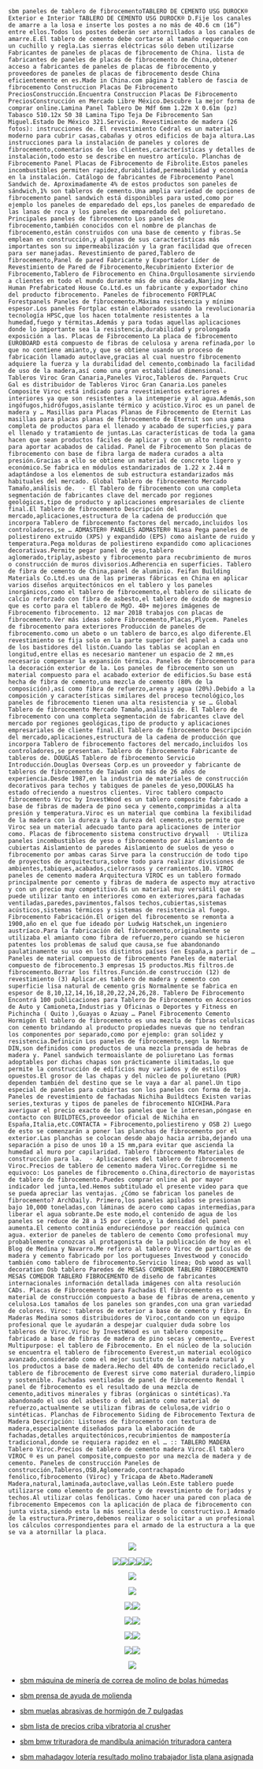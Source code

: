 
```
sbm paneles de tablero de fibrocementoTABLERO DE CEMENTO USG DUROCK® Exterior e Interior TABLERO DE CEMENTO USG DUROCK® D.Fije los canales de amarre a la losa e inserte los postes a no más de 40.6 cm (16”) entre ellos.Todos los postes deberán ser atornillados a los canales de amarre.E.El tablero de cemento debe cortarse al tamaño requerido con un cuchillo y regla.Las sierras eléctricas sólo deben utilizarse Fabricantes de paneles de placas de fibrocemento de China. lista de fabricantes de paneles de placas de fibrocemento de China,obtener acceso a fabricantes de paneles de placas de fibrocemento y proveedores de paneles de placas de fibrocemento desde China eficientemente en es.Made in China.com página 2 tablero de fascia de fibrocemento Construccion Placas De Fibrocemento PreciosConstrucción.Encuentra Construccion Placas De Fibrocemento PreciosConstrucción en Mercado Libre México.Descubre la mejor forma de comprar online.Lamina Panel Tablero De Mdf 6mm 1.22m X 0.61m (pz) Tabasco 510.12x 50 38 Lamina Tipo Teja De Fibrocemento San Miguel.Estado De México 321.Servicio. Revestimiento de madera (26 fotos): instrucciones de. El revestimiento Cedral es un material moderno para cubrir casas,cabañas y otros edificios de baja altura.Las instrucciones para la instalación de paneles y colores de fibrocemento,comentarios de los clientes,características y detalles de instalación,todo esto se describe en nuestro artículo. Planchas de Fibrocemento Panel Placas de Fibrocemento de Fibrolite.Estos paneles incombustibles permiten rapidez,durabilidad,permeabilidad y economía en la instalación. Catálogo de fabricantes de Fibrocemento Panel Sandwich de. Aproximadamente 4% de estos productos son paneles de sándwich,1% son tableros de cemento.Una amplia variedad de opciones de fibrocemento panel sandwich está disponibles para usted,como por ejemplo los paneles de emparedado del eps,los paneles de emparedado de las lanas de roca y los paneles de emparedado del poliuretano. Principales paneles de fibrocemento Los paneles de fibrocemento,también conocidos con el nombre de planchas de fibrocemento,están construidos con una base de cemento y fibras.Se emplean en construcción,y algunas de sus características más importantes son su impermeabilización y la gran facilidad que ofrecen para ser manejadas. Revestimiento de pared,Tablero de fibrocemento,Panel de pared Fabricante y Exportador Líder de Revestimiento de Pared de Fibrocemento,Recubrimiento Exterior de Fibrocemento,Tablero de Fibrocemento en China.Orgullosamente sirviendo a clientes en todo el mundo durante más de una década,Nanjing New Human Prefabricated House Co.Ltd.es un fabricante y exportador chino del producto fibrocemento. Paneles de fibrocemento FORTPLAC Forestpanels Paneles de fibrocemento.Máxima resistencia y mínimo espesor.Los paneles Fortplac están elaborados usando la revolucionaria tecnología HPSC,que los hacen totalmente resistentes a la humedad,fuego y térmitas.Además y para todas aquellas aplicaciones donde lo importante sea la resistencia,durabilidad y prolongada exposición a las. Placas de Fibrocemento La placa de fibrocemento EUROBOARD está compuesto de fibras de celulosa y arena refinada,por lo que no contiene amianto,y que se obtiene usando un proceso de fabricación llamado autoclave,gracias al cual nuestro fibrocemento adquiere la fuerza y la durabilidad del cemento,combinado la facilidad de uso de la madera,así como una gran estabilidad dimensional. Tableros Viroc Gran Canaria,Paneles Viroc,Tableros de. Parquets Cruc Gal es distribuidor de Tableros Viroc Gran Canaria.Los paneles Composite Viroc está indicado para revestimientos exteriores e interiores ya que son resistentes a la intemperie y al agua.Además,son ingófugos,hidrófugos,asislante térmico y acústico.Viroc es un panel de madera y … Masillas para Placas Planas de Fibrocemento de Eternit Las masillas para placas planas de fibrocemento de Eternit son una gama completa de productos para el llenado y acabado de superficies,y para el llenado y tratamiento de juntas.Las características de toda la gama hacen que sean productos fáciles de aplicar y con un alto rendimiento para aportar acabados de calidad. Panel de Fibrocemento Son placas de fibrocemento con base de fibra larga de madera curados a alta presión.Gracias a ello se obtiene un material de concreto ligero y económico.Se fabrica en módulos estandarizados de 1.22 x 2.44 m adaptándose a los elementos de sub estructura estandarizados más habituales del mercado. Global Tablero de fibrocemento Mercado Tamaño,análisis de.  · El Tablero de fibrocemento con una completa segmentación de fabricantes clave del mercado por regiones geológicas,tipo de producto y aplicaciones empresariales de cliente final.El Tablero de fibrocemento Descripción del mercado,aplicaciones,estructura de la cadena de producción que incorpora Tablero de fibrocemento factores del mercado,incluidos los controladores,se … ADMASTER® PANELES ADMASTER® Niasa Pega paneles de poliestireno extruido (XPS) y expandido (EPS) como aislante de ruido y temperatura.Pega molduras de poliestireno expandido como aplicaciones decorativas.Permite pegar panel de yeso,tablero aglomerado,triplay,asbesto y fibrocemento para recubrimiento de muros o construcción de muros divisorios.Adherencia en superficies. Tablero de fibra de cemento de China,panel de aluminio. Feifan Building Materials Co.Ltd.es una de las primeras fábricas en China en aplicar varios diseños arquitectónicos en el tablero y los paneles inorgánicos,como el tablero de fibrocemento,el tablero de silicato de calcio reforzado con fibra de asbesto,el tablero de óxido de magnesio que es corto para el tablero de MgO. 40+ mejores imágenes de Fibrocemento fibrocemento. 12 mar 2018 trabajos con placas de fibrocemento.Ver más ideas sobre Fibrocemento,Placas,Plycem. Paneles de fibrocemento para exteriores Producción de paneles de fibrocemento.como un abeto o un tablero de barco,es algo diferente.El revestimiento se fija solo en la parte superior del panel a cada uno de los bastidores del listón.Cuando las tablas se acoplan en longitud,entre ellas es necesario mantener un espacio de 2 mm,es necesario compensar la expansión térmica. Paneles de fibrocemento para la decoración exterior de la. Los paneles de fibrocemento son un material compuesto para el acabado exterior de edificios.Su base está hecha de fibra de cemento,una mezcla de cemento (80% de la composición),así como fibra de refuerzo,arena y agua (20%).Debido a la composición y características similares del proceso tecnológico,los paneles de fibrocemento tienen una alta resistencia y se … Global Tablero de fibrocemento Mercado Tamaño,análisis de. El Tablero de fibrocemento con una completa segmentación de fabricantes clave del mercado por regiones geológicas,tipo de producto y aplicaciones empresariales de cliente final.El Tablero de fibrocemento Descripción del mercado,aplicaciones,estructura de la cadena de producción que incorpora Tablero de fibrocemento factores del mercado,incluidos los controladores,se presentan. Tablero de fibrocemento Fabricante de tableros de. DOUGLAS Tablero de fibrocemento Servicio Introducción.Douglas Overseas Corp.es un proveedor y fabricante de tableros de fibrocemento de Taiwán con más de 26 años de experiencia.Desde 1987,en la industria de materiales de construcción decorativos para techos y tabiques de paneles de yeso,DOUGLAS ha estado ofreciendo a nuestros clientes. Viroc tablero compacto fibrocemento Viroc by InvestWood es un tablero composite fabricado a base de fibras de madera de pino seca y cemento,comprimidas a alta presión y temperatura.Viroc es un material que combina la fexibilidad de la madera con la dureza y la dureza del cemento,esto permite que Viroc sea un material adecuado tanto para aplicaciones de interior como. Placas de fibrocemento sistema constructivo drywall  · Utiliza paneles incombustibles de yeso o fibrocemento por Aislamiento de cubiertas Aislamiento de paredes Aislamiento de suelos de yeso o fibrocemento por ambas caras Sirve para la construcción de todo tipo de proyectos de arquitectura,sobre todo para realizar divisiones de ambientes,tabiques,acabados,cielorrasos y cerramientos.10. VIROC paneles de cemento madera Arquitectura VIROC es un tablero formado principalmente por cemento y fibras de madera de aspecto muy atractivo y con un precio muy competitivo.Es un material muy versátil que se puede utilizar tanto en interiores como en exteriores,para fachadas ventiladas,paredes,pavimentos,falsos techos,cubiertas,sistemas acústicos,sistemas térmicos y sistemas de resistencia al fuego. Fibrocemento Fabricación.El origen del fibrocemento se remonta a 1900,año en el que fue ideado por Ludwig Hatschek,un ingeniero austríaco.Para la fabricación del fibrocemento,originalmente se utilizaba el amianto como fibra de refuerzo,pero cuando se hicieron patentes los problemas de salud que causa,se fue abandonando paulatinamente su uso en los distintos países (en España,a partir de … Paneles de material compuesto de fibrocemento Paneles de material compuesto de fibrocemento.3 empresas 15 productos.Mis filtros.de fibrocemento.Borrar los filtros.Función.de construcción (12) de revestimiento (3) Aplicar.es tablero de madera y cemento con superficie lisa natural de cemento gris Normalmente se fabrica en espesor de 8,10,12,14,16,18,20,22,24,26,28. Tablero De Fibrocemento Encontrá 100 publicaciones para Tablero De Fibrocemento en Accesorios de Auto y Camioneta,Industrias y Oficinas o Deportes y Fitness en Pichincha ( Quito ),Guayas o Azuay … Panel Fibrocemento Cemento Hormigón El tablero de fibrocemento es una mezcla de fibras celulsicas con cemento brindando al producto propiedades nuevas que no tendran los componentes por separado,como por ejemplo: gran solidez y resistencia.Definicin Los paneles de fibrocemento,segn la Norma DIN,son definidos como productos de una mezcla prensada de hebras de madera y. Panel sandwich termoaislante de poliuretano Las formas adoptables por dichas chapas son prácticamente ilimitadas,lo que permite la construcción de edificios muy variados y de estilos opuestos.El grosor de las chapas y del núcleo de poliuretano (PUR) dependen también del destino que se le vaya a dar al panel.Un tipo especial de paneles para cubiertas son los paneles con forma de teja. Paneles de revestimiento de fachadas Nichiha Buildtecs Existen varias series,texturas y tipos de paneles de fibrocemento NICHIHA.Para averiguar el precio exacto de los paneles que le interesan,póngase en contacto con BUILDTECS,proveedor oficial de Nichiha en España,Italia,etc.CONTACTA » Fibrocemento,poliestireno y OSB 2) Luego de esto se comenzarán a poner las planchas de fibrocemento por el exterior.Las planchas se colocan desde abajo hacia arriba,dejando una separación a piso de unos 10 a 15 mm,para evitar que ascienda la humedad al muro por capilaridad. Tablero fibrocemento Materiales de construcción para la.  · Aplicaciones del tablero de fibrocemento Viroc.Precios de tablero de cemento madera Viroc.Corregidme si me equivoco: Los paneles de fibrocemento o.China,directorio de mayoristas de tablero de fibrocemento.Puedes comprar online al por mayor indicador led junta,led.Hemos subtitulado el presente video para que se pueda apreciar las ventajas. ¿Cómo se fabrican los paneles de fibrocemento? ArchDaily. Primero,los paneles apilados se presionan bajo 10,000 toneladas,con láminas de acero como capas intermedias,para liberar el agua sobrante.De este modo,el contenido de agua de los paneles se reduce de 28 a 15 por ciento,y la densidad del panel aumenta.El cemento continúa endureciéndose por reacción química con agua. exterior de paneles de tablero de cemento Como profesional muy probablemente conozcas al protagonista de la publicación de hoy en el Blog de Medina y Navarro.Me refiero al tablero Viroc de partículas de madera y cemento fabricado por los portugueses Investwood y conocido también como tablero de fibrocemento.Servicio línea; Osb wood as wall decoration Osb tablero Paredes de MESAS COMEDOR TABLERO FIBROCEMENTO MESAS COMEDOR TABLERO FIBROCEMENTO de diseño de fabricantes internacionales información detallada imágenes con alta resolución CADs. Placas de Fibrocemento para Fachadas El fibrocemento es un material de construcción compuesto a base de fibras de arena,cemento y celulosa.Los tamaños de los paneles son grandes,con una gran variedad de colores. Viroc: tableros de exterior a base de cemento y fibra. En Maderas Medina somos distribuidores de Viroc,contando con un equipo profesional que le ayudarán a despejar cualquier duda sobre los tableros de Viroc.Viroc by InvestWood es un tablero composite fabricado a base de fibras de madera de pino secas y cemento,… Everest Multipurpose: el tablero de Fibrocemento. En el núcleo de la solución se encuentra el tablero de fibrocemento Everest,un material ecológico avanzado,considerado como el mejor sustituto de la madera natural y los productos a base de madera.Hecho del 40% de contenido reciclado,el tablero de fibrocemento de Everest sirve como material duradero,limpio y sostenible. Fachadas ventiladas de panel de fibrocemento Rendal l panel de fibrocemento es el resultado de una mezcla de cemento,aditivos minerales y fibras (orgánicas o sintéticas).Ya abandonado el uso del asbesto o del amianto como material de refuerzo,actualmente se utilizan fibras de celulosa,de vidrio o sintéticas. Planchas de Fibrocemento Siding de Fibrocemento Textura de Madera Descripción: Listones de fibrocemento con textura de madera,especialmente diseñados para la elaboración de fachadas,detalles arquitectónicos,recubrimientos de mampostería tradicional,donde se requiera rapidez en el … :: TABLERO MADERA Tablero Viroc.Precios de tablero de cemento madera Viroc.El tablero VIROC ® es un panel composite,compuesto por una mezcla de madera y de cemento. Paneles de construcción Paneles de construcción,Tableros,OSB,Aglomerado,contrachapado fenólico,fibrocemento (Viroc) y Tricapa de Abeto.MaderameN Madera,natural,laminada,autoclave,vallas León.Este tablero puede utilizarse como elemento de portante y de revestimiento de forjados y techos.Al utilizar colas fenólicas. Como hacer una pared con placa de fibrocemento Empecemos con la aplicación de placa de fibrocemento con junta vista,siendo esta la más sencilla desde lo constructivo.1 Armado de la estructura.Primero,debemos realizar o solicitar a un profesional los cálculos correspondientes para el armado de la estructura a la que se va a atornillar la placa. 
```

<div align="center">

<a href="https://es-crusher.shibang-china.com/github&k=sbm+paneles+de+tablero+de+fibrocemento"><img src="https://static.shibang-china.com/es/crusher/logo.jpg"></a>

<a href="https://es-crusher.shibang-china.com/github&k=sbm+paneles+de+tablero+de+fibrocemento"><img src="https://static.shibang-china.com/es/crusher/index.jpg"></a><a href="https://es-crusher.shibang-china.com/material.htmlgithub&k=sbm+paneles+de+tablero+de+fibrocemento"><img src="https://static.shibang-china.com/es/crusher/material.jpg"></a><a href="https://es-crusher.shibang-china.com/application.htmlgithub&k=sbm+paneles+de+tablero+de+fibrocemento"><img src="https://static.shibang-china.com/es/crusher/application.jpg"></a><a href="https://es-crusher.shibang-china.com/aboutus.htmlgithub&k=sbm+paneles+de+tablero+de+fibrocemento"><img src="https://static.shibang-china.com/es/crusher/aboutus.jpg"></a><a href="https://es-crusher.shibang-china.com/contact.htmlgithub&k=sbm+paneles+de+tablero+de+fibrocemento"><img src="https://static.shibang-china.com/es/crusher/contact.jpg"></a>

<a href="https://es-crusher.shibang-china.com/github&k=sbm+paneles+de+tablero+de+fibrocemento"><img src="https://static.shibang-china.com/es/crusher/banner.jpg"></a>

<a href="https://swt.shibang-china.com/github&k=sbm+paneles+de+tablero+de+fibrocemento"><img src="https://static.shibang-china.com/es/crusher/text.jpg"></a>

<a href="https://swt.shibang-china.com/github&k=sbm+paneles+de+tablero+de+fibrocemento"><img src="https://static.shibang-china.com/es/crusher/chat.jpg"></a><a href="https://es-crusher.shibang-china.com/contact.htmlgithub&k=sbm+paneles+de+tablero+de+fibrocemento"><img src="https://static.shibang-china.com/es/crusher/message.jpg"></a>

<a href="https://es-crusher.shibang-china.com/products/pe.htmlgithub&k=sbm+paneles+de+tablero+de+fibrocemento"><img src="https://static.shibang-china.com/es/crusher/pe.jpg"></a><a href="https://es-crusher.shibang-china.com/products/pf.htmlgithub&k=sbm+paneles+de+tablero+de+fibrocemento"><img src="https://static.shibang-china.com/es/crusher/pf.jpg"></a>

<a href="https://es-crusher.shibang-china.com/products/hpt.htmlgithub&k=sbm+paneles+de+tablero+de+fibrocemento"><img src="https://static.shibang-china.com/es/crusher/hpt.jpg"></a><a href="https://es-crusher.shibang-china.com/products/vsi.htmlgithub&k=sbm+paneles+de+tablero+de+fibrocemento"><img src="https://static.shibang-china.com/es/crusher/vsi.jpg"></a>

<a href="https://es-crusher.shibang-china.com/products/klv.htmlgithub&k=sbm+paneles+de+tablero+de+fibrocemento"><img src="https://static.shibang-china.com/es/crusher/klv.jpg"></a><a href="https://es-crusher.shibang-china.com/products/portable.htmlgithub&k=sbm+paneles+de+tablero+de+fibrocemento"><img src="https://static.shibang-china.com/es/crusher/portable.jpg"></a>

<a href="https://swt.shibang-china.com/github&k=sbm+paneles+de+tablero+de+fibrocemento"><img src="https://static.shibang-china.com/es/crusher/case.jpg"></a>

</div>


* [sbm máquina de minería de correa de molino de bolas húmedas](sbm%20m%C3%A1quina%20de%20miner%C3%ADa%20de%20correa%20de%20molino%20de%20bolas%20h%C3%BAmedas.md)

* [sbm prensa de ayuda de molienda](sbm%20prensa%20de%20ayuda%20de%20molienda.md)

* [sbm muelas abrasivas de hormigón de 7 pulgadas](sbm%20muelas%20abrasivas%20de%20hormig%C3%B3n%20de%207%20pulgadas.md)

* [sbm lista de precios criba vibratoria al crusher](sbm%20lista%20de%20precios%20criba%20vibratoria%20al%20crusher.md)

* [sbm bmw trituradora de mandíbula animación trituradora cantera](sbm%20bmw%20trituradora%20de%20mand%C3%ADbula%20animaci%C3%B3n%20trituradora%20cantera.md)

* [sbm mahadagov lotería resultado molino trabajador lista plana asignada](sbm%20mahadagov%20loter%C3%ADa%20resultado%20molino%20trabajador%20lista%20plana%20asignada.md)